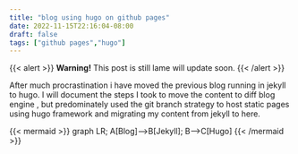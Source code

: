 ```yaml
---
title: "blog using hugo on github pages"
date: 2022-11-15T22:16:04-08:00
draft: false
tags: ["github pages","hugo"]
---
```


{{< alert >}}
**Warning!** This post is still lame will update soon.
{{< /alert >}}

After much procrastination i have moved the previous blog running in jekyll to hugo.
I will document the steps I took to move the content to diff blog engine , but predominately used the git branch strategy to host static pages using hugo framework and migrating my content from jekyll to here.

{{< mermaid >}}
graph LR;
A[Blog]-->B[Jekyll];
B-->C[Hugo]
{{< /mermaid >}}
